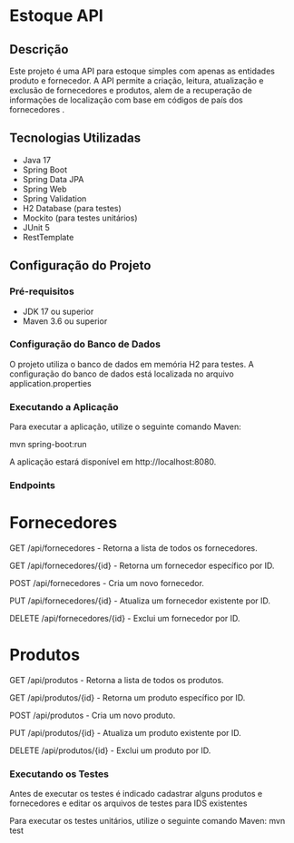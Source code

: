 # Estoque API

## Descrição

Este projeto é uma API para estoque simples com apenas as entidades produto e fornecedor. A API permite a criação, leitura, atualização e exclusão de fornecedores e produtos, alem de a recuperação de informações de localização com base em códigos de país dos fornecedores .

## Tecnologias Utilizadas

- Java 17
- Spring Boot
- Spring Data JPA
- Spring Web
- Spring Validation
- H2 Database (para testes)
- Mockito (para testes unitários)
- JUnit 5
- RestTemplate

## Configuração do Projeto

### Pré-requisitos

- JDK 17 ou superior
- Maven 3.6 ou superior

### Configuração do Banco de Dados

O projeto utiliza o banco de dados em memória H2 para testes. A configuração do banco de dados está localizada no arquivo application.properties

### Executando a Aplicação
Para executar a aplicação, utilize o seguinte comando Maven:

mvn spring-boot:run

A aplicação estará disponível em http://localhost:8080.

### Endpoints
# Fornecedores
GET /api/fornecedores - Retorna a lista de todos os fornecedores.

GET /api/fornecedores/{id} - Retorna um fornecedor específico por ID.

POST /api/fornecedores - Cria um novo fornecedor.

PUT /api/fornecedores/{id} - Atualiza um fornecedor existente por ID.

DELETE /api/fornecedores/{id} - Exclui um fornecedor por ID.

# Produtos 
GET /api/produtos - Retorna a lista de todos os produtos.

GET /api/produtos/{id} - Retorna um produto específico por ID.

POST /api/produtos - Cria um novo produto.

PUT /api/produtos/{id} - Atualiza um produto existente por ID.

DELETE /api/produtos/{id} - Exclui um produto por ID.


### Executando os Testes
Antes de executar os testes é indicado cadastrar alguns produtos e fornecedores e editar os arquivos de testes para IDS existentes 

Para executar os testes unitários, utilize o seguinte comando Maven:
mvn test


